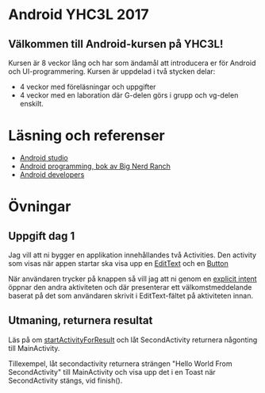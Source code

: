 # Android YHC3L 2017

## Välkommen till Android-kursen på YHC3L!

Kursen är 8 veckor lång och har som ändamål att introducera er för Android och UI-programmering. Kursen är uppdelad i två stycken delar:
- 4 veckor med föreläsningar och uppgifter
- 4 veckor med en laboration där G-delen görs i grupp och vg-delen enskilt. 

# Läsning och referenser
- [Android studio](https://developer.android.com/studio/index.html)
- [Android programming, bok av Big Nerd Ranch](https://www.adlibris.com/se/bok/android-programming-9780134706054)
- [Android developers](https://developer.android.com/)

# Övningar

## Uppgift dag 1

Jag vill att ni bygger en applikation innehållandes två Activities. 
Den activity som visas när appen startar ska visa upp en [EditText](https://developer.android.com/reference/android/widget/EditText.html) och en [Button](https://developer.android.com/reference/android/widget/Button.html)

När användaren trycker på knappen så vill jag att ni genom en [explicit intent](https://developer.android.com/guide/components/intents-filters.html) öppnar den andra aktiviteten och där presenterar ett välkomstmeddelande baserat på det som användaren skrivit i EditText-fältet på aktiviteten innan. 

## Utmaning, returnera resultat

Läs på om [startActivityForResult](https://developer.android.com/reference/android/app/Activity.html#startActivityForResult(android.content.Intent,int)) och låt SecondActivity returnera någonting till MainActivity.

Tillexempel, låt secondactivity returnera strängen "Hello World From SecondActivity" 
till MainActivity och visa upp det i en Toast när SecondActivity stängs, vid finish().
